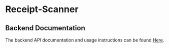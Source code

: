# Receipt-Scanner

## Backend Documentation
The backend API documentation and usage instructions can be found [Here](./backend/README.md).